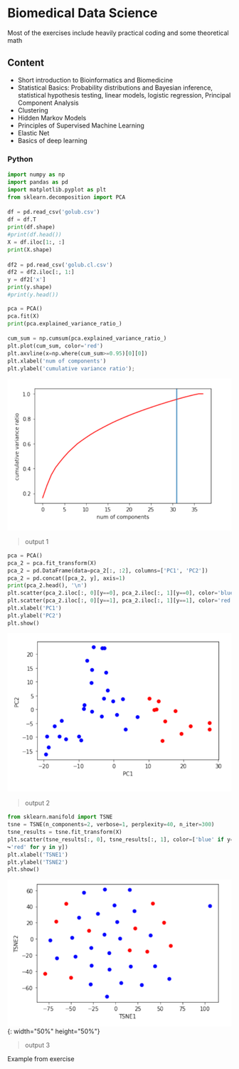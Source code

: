 # Biomedical Data Science


Most of the exercises include heavily practical coding and some theoretical math


## Content

- Short introduction to Bioinformatics and Biomedicine
- Statistical Basics: Probability distributions and Bayesian inference, statistical hypothesis testing, linear models, logistic regression, Principal Component Analysis
- Clustering
- Hidden Markov Models
- Principles of Supervised Machine Learning
- Elastic Net
- Basics of deep learning


### Python

```python
import numpy as np
import pandas as pd
import matplotlib.pyplot as plt
from sklearn.decomposition import PCA

df = pd.read_csv('golub.csv')
df = df.T
print(df.shape)
#print(df.head())
X = df.iloc[1:, :]
print(X.shape)

df2 = pd.read_csv('golub.cl.csv')
df2 = df2.iloc[:, 1:]
y = df2['x']
print(y.shape)
#print(y.head())
```

```python
pca = PCA()
pca.fit(X)
print(pca.explained_variance_ratio_)

cum_sum = np.cumsum(pca.explained_variance_ratio_)
plt.plot(cum_sum, color='red')
plt.axvline(x=np.where(cum_sum>=0.95)[0][0])
plt.xlabel('num of components')
plt.ylabel('cumulative variance ratio');
```
![alt text](https://github.com/cuneyterem8/uni_bonn_background/blob/main/biomedical_data_science_hw_only/output1.png?raw=true)

> output 1

```python
pca = PCA()
pca_2 = pca.fit_transform(X)
pca_2 = pd.DataFrame(data=pca_2[:, :2], columns=['PC1', 'PC2'])
pca_2 = pd.concat([pca_2, y], axis=1)
print(pca_2.head(), '\n')
plt.scatter(pca_2.iloc[:, 0][y==0], pca_2.iloc[:, 1][y==0], color='blue')
plt.scatter(pca_2.iloc[:, 0][y==1], pca_2.iloc[:, 1][y==1], color='red')
plt.xlabel('PC1')
plt.ylabel('PC2')
plt.show()
```
![alt text](https://github.com/cuneyterem8/uni_bonn_background/blob/main/biomedical_data_science_hw_only/output2.png?raw=true)

> output 2

```python
from sklearn.manifold import TSNE
tsne = TSNE(n_components=2, verbose=1, perplexity=40, n_iter=300)
tsne_results = tsne.fit_transform(X)
plt.scatter(tsne_results[:, 0], tsne_results[:, 1], color=['blue' if y==0 else␣
↪'red' for y in y])
plt.xlabel('TSNE1')
plt.ylabel('TSNE2')
plt.show()
```
![alt text](https://github.com/cuneyterem8/uni_bonn_background/blob/main/biomedical_data_science_hw_only/output3.png?raw=true){: width="50%" height="50%"}

> output 3

Example from exercise
